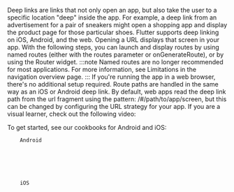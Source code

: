 Deep links are links that not only open an app, but also take the
user to a specific location "deep" inside the app. For example,
a deep link from an advertisement for a pair of sneakers might open
a shopping app and display the product page for those particular shoes.
Flutter supports deep linking on iOS, Android, and the web.
Opening a URL displays that screen in your app.
With the following steps,
you can launch and display routes by using named routes
(either with the routes parameter or
onGenerateRoute), or by
using the Router widget.
:::note
Named routes are no longer recommended for most
applications. For more information, see
Limitations in the navigation overview page.
:::
If you're running the app in a web browser, there's no additional setup
required. Route paths are handled in the same way as an iOS or Android deep
link. By default, web apps read the deep link path from the url fragment using
the pattern: /#/path/to/app/screen, but this can be changed by
configuring the URL strategy for your app.
If you are a visual learner, check out the following video:

To get started, see our cookbooks for Android and iOS:




        Android
      





        iOS
